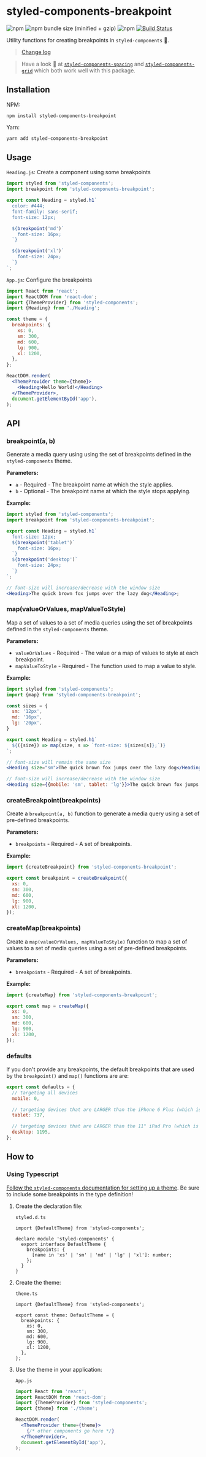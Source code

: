 # styled-components-breakpoint

![npm](https://img.shields.io/npm/v/styled-components-breakpoint.svg) ![npm bundle size (minified + gzip)](https://img.shields.io/bundlephobia/minzip/styled-components-breakpoint.svg) ![npm](https://img.shields.io/npm/dm/styled-components-breakpoint.svg) [![Build Status](https://travis-ci.org/jameslnewell/styled-components-breakpoint.svg?branch=master)](https://travis-ci.org/jameslnewell/styled-components-breakpoint)

Utility functions for creating breakpoints in `styled-components` 💅.

> [Change log](https://github.com/jameslnewell/styled-components-breakpoint/blob/master/CHANGELOG.md)

> Have a look 👀 at [`styled-components-spacing`](https://github.com/jameslnewell/styled-components-spacing) and [`styled-components-grid`](https://github.com/jameslnewell/styled-components-grid) which both work well with this package.

## Installation

NPM:

```
npm install styled-components-breakpoint
```

Yarn:

```bash
yarn add styled-components-breakpoint
```

## Usage

`Heading.js`: Create a component using some breakpoints

```jsx
import styled from 'styled-components';
import breakpoint from 'styled-components-breakpoint';

export const Heading = styled.h1`
  color: #444;
  font-family: sans-serif;
  font-size: 12px;

  ${breakpoint('md')`
    font-size: 16px;
  `}

  ${breakpoint('xl')`
    font-size: 24px;
  `}
`;
```

`App.js`: Configure the breakpoints

```jsx
import React from 'react';
import ReactDOM from 'react-dom';
import {ThemeProvider} from 'styled-components';
import {Heading} from './Heading';

const theme = {
  breakpoints: {
    xs: 0,
    sm: 300,
    md: 600,
    lg: 900,
    xl: 1200,
  },
};

ReactDOM.render(
  <ThemeProvider theme={theme}>
    <Heading>Hello World!</Heading>
  </ThemeProvider>,
  document.getElementById('app'),
);
```

## API

### breakpoint(a, b)

Generate a media query using using the set of breakpoints defined in the `styled-components` theme.

**Parameters:**

- `a` - Required - The breakpoint name at which the style applies.
- `b` - Optional - The breakpoint name at which the style stops applying.

**Example:**

```jsx
import styled from 'styled-components';
import breakpoint from 'styled-components-breakpoint';

export const Heading = styled.h1`
  font-size: 12px;
  ${breakpoint('tablet')`
    font-size: 16px;
  `}
  ${breakpoint('desktop')`
    font-size: 24px;
  `}
`;

// font-size will increase/decrease with the window size
<Heading>The quick brown fox jumps over the lazy dog</Heading>;
```

### map(valueOrValues, mapValueToStyle)

Map a set of values to a set of media queries using the set of breakpoints defined in the `styled-components` theme.

**Parameters:**

- `valueOrValues` - Required - The value or a map of values to style at each breakpoint.
- `mapValueToStyle` - Required - The function used to map a value to style.

**Example:**

```jsx
import styled from 'styled-components';
import {map} from 'styled-components-breakpoint';

const sizes = {
  sm: '12px',
  md: '16px',
  lg: '20px',
}

export const Heading = styled.h1`
  ${({size}) => map(size, s => `font-size: ${sizes[s]};`)}
`;

// font-size will remain the same size
<Heading size="sm">The quick brown fox jumps over the lazy dog</Heading>

// font-size will increase/decrease with the window size
<Heading size={{mobile: 'sm', tablet: 'lg'}}>The quick brown fox jumps over the lazy dog</Heading>
```

### createBreakpoint(breakpoints)

Create a `breakpoint(a, b)` function to generate a media query using a set of pre-defined breakpoints.

**Parameters:**

- `breakpoints` - Required - A set of breakpoints.

**Example:**

```js
import {createBreakpoint} from 'styled-components-breakpoint';

export const breakpoint = createBreakpoint({
  xs: 0,
  sm: 300,
  md: 600,
  lg: 900,
  xl: 1200,
});
```

### createMap(breakpoints)

Create a `map(valueOrValues, mapValueToStyle)` function to map a set of values to a set of media queries using a set of pre-defined breakpoints.

**Parameters:**

- `breakpoints` - Required - A set of breakpoints.

**Example:**

```js
import {createMap} from 'styled-components-breakpoint';

export const map = createMap({
  xs: 0,
  sm: 300,
  md: 600,
  lg: 900,
  xl: 1200,
});
```

### defaults

If you don't provide any breakpoints, the default breakpoints that are used by the `breakpoint()` and `map()` functions are are:

```js
export const defaults = {
  // targeting all devices
  mobile: 0,

  // targeting devices that are LARGER than the iPhone 6 Plus (which is 736px in landscape mode)
  tablet: 737,

  // targeting devices that are LARGER than the 11" iPad Pro (which is 1194px in landscape mode)
  desktop: 1195,
};
```

## How to

### Using Typescript

[Follow the `styled-components` documentation for setting up a theme](https://www.styled-components.com/docs/api#typescript). Be sure to include some breakpoints in the type definition!

1. Create the declaration file:

   `styled.d.ts`

   ```tsx
   import {DefaultTheme} from 'styled-components';

   declare module 'styled-components' {
     export interface DefaultTheme {
       breakpoints: {
         [name in 'xs' | 'sm' | 'md' | 'lg' | 'xl']: number;
       };
     }
   }
   ```

2. Create the theme:

   `theme.ts`

   ```tsx
   import {DefaultTheme} from 'styled-components';

   export const theme: DefaultTheme = {
     breakpoints: {
       xs: 0,
       sm: 300,
       md: 600,
       lg: 900,
       xl: 1200,
     },
   };
   ```

3. Use the theme in your application:

   `App.js`

   ```jsx
   import React from 'react';
   import ReactDOM from 'react-dom';
   import {ThemeProvider} from 'styled-components';
   import {theme} from './theme';

   ReactDOM.render(
     <ThemeProvider theme={theme}>
       {/* other components go here */}
     </ThemeProvider>,
     document.getElementById('app'),
   );
   ```
